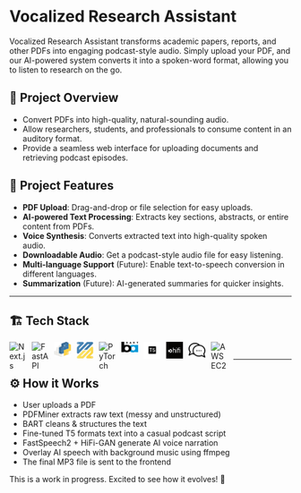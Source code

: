 # Vocalized Research Assistant

Vocalized Research Assistant transforms academic papers, reports, and other PDFs into engaging podcast-style audio. Simply upload your PDF, and our AI-powered system converts it into a spoken-word format, allowing you to listen to research on the go.

## 🚀 Project Overview

- Convert PDFs into high-quality, natural-sounding audio.
- Allow researchers, students, and professionals to consume content in an auditory format.
- Provide a seamless web interface for uploading documents and retrieving podcast episodes.

## 📌 Project Features
- **PDF Upload**: Drag-and-drop or file selection for easy uploads.
- **AI-powered Text Processing**: Extracts key sections, abstracts, or entire content from PDFs.
- **Voice Synthesis**: Converts extracted text into high-quality spoken audio.
- **Downloadable Audio**: Get a podcast-style audio file for easy listening.
- **Multi-language Support** (Future): Enable text-to-speech conversion in different languages.
- **Summarization** (Future): AI-generated summaries for quicker insights.

---

## 🏗 Tech Stack
<img align="left" alt="Next.js" width="30px" style="padding-right:10px;" src="https://cdn.jsdelivr.net/gh/devicons/devicon/icons/nextjs/nextjs-original.svg" />
<img align="left" alt="FastAPI" width="30px" style="padding-right:10px;" src="https://cdn.jsdelivr.net/gh/devicons/devicon@latest/icons/fastapi/fastapi-original.svg" />
<img align="left" alt="PDF Miner" width="30px" style="padding-right:10px;" src="./GitHub_icons/pdfminer.svg" /> 
<img align="left" alt="Python FFMPEG" width="30px" style="padding-right:10px;" src="./GitHub_icons/python_ffmpeg_logo.png" /> 
<img align="left" alt="PyTorch" width="30px" style="padding-right:10px;" src="https://cdn.jsdelivr.net/gh/devicons/devicon/icons/pytorch/pytorch-original.svg" />
<img align="left" alt="BART AI" width="30px" style="padding-right:10px;" src="./GitHub_icons/Bart-logo.png" />
<img align="left" alt="T5 Transformer" width="30px" style="padding-right:10px;" src="./GitHub_icons/t5.webp" />
<img align="left" alt="HiFi-GAN" width="30px" style="padding-right:10px;" src="./GitHub_icons/hifigan.jpeg" />
<img align="left" alt="FastSpeech2" width="30px" style="padding-right:10px;" src="./GitHub_icons/bubble-chat.png" />
<img align="left" alt="AWS EC2" width="30px" style="padding-right:10px;" src="https://icon.icepanel.io/AWS/svg/Compute/EC2.svg" />
</br>

---
## ⚙️ How it Works
- User uploads a PDF
- PDFMiner extracts raw text (messy and unstructured)
- BART cleans & structures the text
- Fine-tuned T5 formats text into a casual podcast script
- FastSpeech2 + HiFi-GAN generate AI voice narration
- Overlay AI speech with background music using ffmpeg
- The final MP3 file is sent to the frontend

This is a work in progress. Excited to see how it evolves! 🚀

